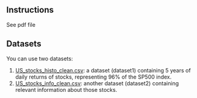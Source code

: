 ## Instructions

See pdf file

## Datasets

You can use two datasets:

1.  <a href = "US_stocks_histo_clean.csv">US\_stocks\_histo\_clean.csv</a>:
    a dataset (dataset1) containing 5 years of daily returns of stocks,
    representing 96% of the SP500 index.
2.  <a href = "US_stocks_info_clean.csv">US\_stocks\_info\_clean.csv</a>:
    another dataset (dataset2) containing relevant information about
    those stocks.
